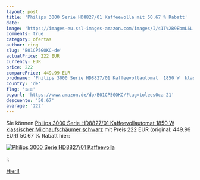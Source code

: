 ```yaml
---
layout: post
title: 'Philips 3000 Serie HD8827/01 Kaffeevolla mit 50.67 % Rabatt'
date: 
image: 'https://images-eu.ssl-images-amazon.com/images/I/41T%2B9EbmL6L._SL200_.jpg'
comments: true
category: ofertas
author: ring
slug: 'B01CP5GOKC-de'
actualPrice: 222 EUR
currency: EUR
price: 222
comparePrice: 449.99 EUR
prodname: 'Philips 3000 Serie HD8827/01 Kaffeevollautomat  1850 W  klassischer Milchaufschäumer  schwarz'
country: 'de'
flag: '🇩🇪'
buyurl: 'https://www.amazon.de/dp/B01CP5GOKC/?tag=tolees0ca-21'
descuento: '50.67'
average: '222'
---
```


Sie können [Philips 3000 Serie HD8827/01 Kaffeevollautomat  1850 W  klassischer Milchaufschäumer  schwarz](https://www.amazon.de/dp/B01CP5GOKC/?tag=tolees0ca-21) mit Preis 222 EUR (original: 449.99 EUR) 50.67 % Rabatt hier:

[![Philips 3000 Serie HD8827/01 Kaffeevolla](https://images-eu.ssl-images-amazon.com/images/I/41T%2B9EbmL6L._SL200_.jpg)](https://www.amazon.de/dp/B01CP5GOKC/?tag=tolees0ca-21)

ℹ️:


[Hier!!](https://www.amazon.de/dp/B01CP5GOKC/?tag=tolees0ca-21)
